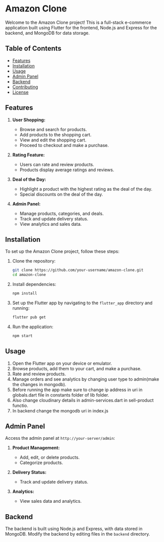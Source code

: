 # Amazon Clone
Welcome to the Amazon Clone project! This is a full-stack e-commerce application built using Flutter for the frontend, Node.js and Express for the backend, and MongoDB for data storage.

## Table of Contents

- [Features](#features)
- [Installation](#installation)
- [Usage](#usage)
- [Admin Panel](#admin-panel)
- [Backend](#backend)
- [Contributing](#contributing)
- [License](#license)

## Features

1. **User Shopping:**
   - Browse and search for products.
   - Add products to the shopping cart.
   - View and edit the shopping cart.
   - Proceed to checkout and make a purchase.

2. **Rating Feature:**
   - Users can rate and review products.
   - Products display average ratings and reviews.

3. **Deal of the Day:**
   - Highlight a product with the highest rating as the deal of the day.
   - Special discounts on the deal of the day.

4. **Admin Panel:**
   - Manage products, categories, and deals.
   - Track and update delivery status.
   - View analytics and sales data.

## Installation

To set up the Amazon Clone project, follow these steps:

1. Clone the repository:
   ```bash
   git clone https://github.com/your-username/amazon-clone.git
   cd amazon-clone
   ```

2. Install dependencies:
   ```bash
   npm install
   ```

3. Set up the Flutter app by navigating to the `flutter_app` directory and running:
   ```bash
   flutter pub get
   ```

4. Run the application:
   ```bash
   npm start
   ```

## Usage

1. Open the Flutter app on your device or emulator.
2. Browse products, add them to your cart, and make a purchase.
3. Rate and review products.
4. Manage orders and see analytics by changing user type to admin(make the changes in mongodb).
5. Before running the app make sure to change ip address in uri in globals.dart file in constants folder of lib folder.
6. Also change cloudinary details in admin-services.dart in sell-product functio.
7. In backend change the mongodb uri in index.js

## Admin Panel

Access the admin panel at `http://your-server/admin`:

1. **Product Management:**
   - Add, edit, or delete products.
   - Categorize products.

2. **Delivery Status:**
   - Track and update delivery status.

3. **Analytics:**
   - View sales data and analytics.

## Backend

The backend is built using Node.js and Express, with data stored in MongoDB. Modify the backend by editing files in the `backend` directory.
